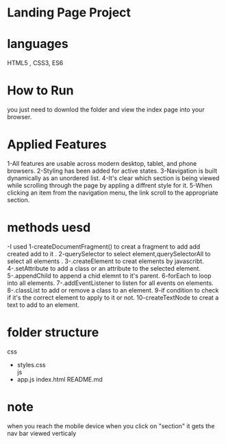 # Landing Page Project
 
# languages

HTML5 , CSS3, ES6

# How to Run
 you just need to downlod the folder and view the index page into your browser.



# Applied Features
1-All features are usable across modern desktop, tablet, and phone browsers.
2-Styling has been added for active states.
3-Navigation is built dynamically as an unordered list.
4-It's clear which section is being viewed while scrolling through the page by appling a diffrent style for it.
5-When clicking an item from the navigation menu, the link scroll  to the appropriate section.



# methods uesd
-I used
1-createDocumentFragment() to creat a fragment to add add created add to it .
2-querySelector to select element,querySelectorAll to select all elements .
3-.createElement to creat elements by javascribt.
4-.setAttribute to add a class or an attribute to the selected element.
5-.appendChild to append a chid elemnt to it's parent.
6-forEach to loop into all elements.
7-.addEventListener to listen for all events on elements.
8-.classList to add or remove a class to an element.
9-if condition to check if it's the correct element to apply to it or not.
10-createTextNode to creat a text to add to an element.


#  folder structure
css
- styles.css    
js
- app.js
index.html
README.md
# note
when you reach the mobile device  when you click on "section" it gets the nav bar viewed verticaly